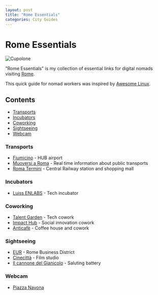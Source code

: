 ```yaml
---
layout: post
title: "Rome Essentials"
categories: City Guides
---
```



# Rome Essentials

![Cupolone](https://raw.githubusercontent.com/marcofromsicily/blog/master/images/cupolone.jpg)

"Rome Essentials" is my collection of essential links for digital nomads visiting [Rome](http://www.comune.roma.it).

This quick guide for nomad workers was inspired by [Awesome Linux](https://github.com/madbob/awesome-linux-dev).

## Contents

* [Transports](#transports)
* [Incubators](#incubators)
* [Coworking](#coworking)
* [Sightseeing](#sightseeing)
* [Webcam](#webcam)


### Transports

* [Fiumicino](http://www.adr.it/fiumicino) - HUB airport
* [Muoversi a Roma](https://muoversiaroma.it/it) - Real time information about public transports
* [Roma Termini](http://www.romatermini.com/it/) - Central Railway station and shopping mall

### Incubators

* [Luiss ENLABS](http://luissenlabs.com/) - Tech incubator

### Coworking

* [Talent Garden](https://roma-poste.talentgarden.org/) - Tech cowork
* [Impact Hub](http://www.hubroma.net/) - Social innovation cowork
* [Anticafè](https://www.anticafe.eu/roma) - Coffee house and cowork


### Sightseeing

* [EUR](http://www.turismoroma.it/quartieri/eur) - Rome Business District
* [Cinecittà](http://cinecittasimostra.it/) - Film studio
* [Il cannone del Gianicolo](http://www.turismoroma.it/cosa-fare/il-cannone-del-gianicolo) - Saluting battery


### Webcam

* [Piazza Navona](https://www.skylinewebcams.com/it/webcam/italia/lazio/roma/piazza-navona.html)
